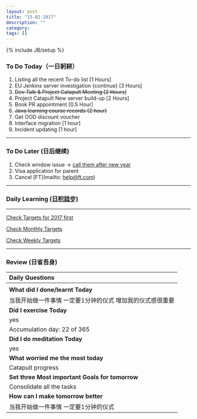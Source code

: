 ```yaml
---
layout: post
title: "15-02-2017"
description: ""
category: 
tags: []
---
```

{% include JB/setup %}

### To Do Today（一日躬耕）

1. Listing all the recent To-do list [1 Hours]
2. EU Jenkins server investigation {continue} [3 Hours] 
3. <s>Dev-Talk & Project Catapult Meeting [2 Hours] </s>
4. Project Catapult New server build-up [2 Hours]
5. Book PR appointment [0.5 Hour]
6. <s>Java learning course records {2 hour} </s>
7. Get OOD discount voucher 
8. Interface migration [1 hour]
9. Incident updating [1 hour]

---

### To Do Later (日后继续) 

1. Check window issue -> [call them after new year](http://neil526.tripod.com/) 
2. Visa application for parent
3. Cancel [FT](mailto: help@ft.com)

---

### Daily Learning [(日积跬步)](https://yitianxu.github.io/2017/01/05/learning-summary)

---

[Check Targets for 2017 first](https://yitianxu.github.io/2016/12/30/resolution-for-2017)

[Check Monthly Targets](https://yitianxu.github.io/pages/monthly%20targets/Monthly)

[Check Weekly Targets](https://yitianxu.github.io/pages/weekly%20targets/Weekly%20Targets) 

---

### Review (日省吾身)

| Daily Questions                   |                                           
|:----------------------------------|
|                                   |
| **What did I done/learnt Today**| 
| 当我开始做一件事情 一定要1分钟的仪式 增加我的仪式感很重要  |
| **Did I exercise Today**|          
|  yes   |
| Accumulation day: 22 of 365   |
| **Did I do meditation Today**|          
| yes    |
|**What worried me the most today**|
| Catapult progress                               |
|**Set three Most important Goals for tomorrow**|
| Consolidate all the tasks                         |
|**How can I make tomorrow better**|
| 当我开始做一件事情 一定要1分钟的仪式                          |
